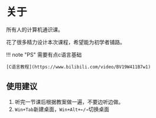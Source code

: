 # 关于

所有人的计算机通识课。

花了很多精力设计本次课程，希望能为初学者铺路。

!!! note "PS"
    需要有点c语言基础
    

    [C语言教程](https://www.bilibili.com/video/BV19W411B7w1)

## 使用建议

1. 听完一节课后根据教案做一遍，不要边听边做。
2. `Win+Tab`新建桌面，`Win+Alt+←/→`切换桌面

